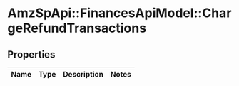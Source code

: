 # AmzSpApi::FinancesApiModel::ChargeRefundTransactions

## Properties
Name | Type | Description | Notes
------------ | ------------- | ------------- | -------------

